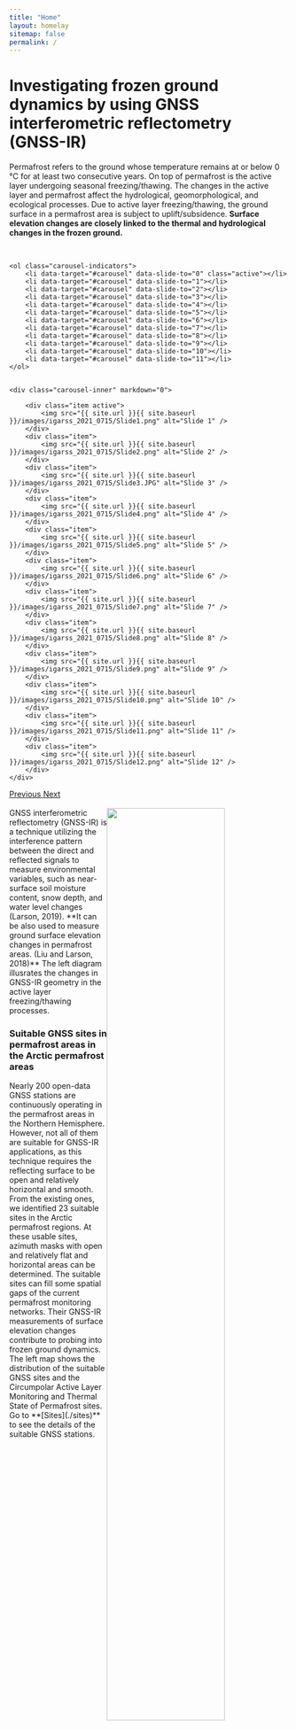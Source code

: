 ```yaml
---
title: "Home"
layout: homelay
sitemap: false
permalink: /
---
```


# Investigating frozen ground dynamics by using GNSS interferometric reflectometry (GNSS-IR)
Permafrost refers to the ground whose temperature remains at or below 0 °C for at least two consecutive years. On top of permafrost is the active layer undergoing seasonal freezing/thawing. The changes in the active layer and permafrost affect the hydrological, geomorphological, and ecological processes. Due to active layer freezing/thawing, the ground surface in a permafrost area is subject to uplift/subsidence. **Surface elevation changes are closely linked to the thermal and hydrological changes in the frozen ground.** 


<br/>


<div markdown="0" id="carousel" class="carousel slide" data-ride="carousel" data-interval="5000" data-pause="hover" >
    
    <ol class="carousel-indicators">
        <li data-target="#carousel" data-slide-to="0" class="active"></li>
        <li data-target="#carousel" data-slide-to="1"></li>
        <li data-target="#carousel" data-slide-to="2"></li>
        <li data-target="#carousel" data-slide-to="3"></li>
        <li data-target="#carousel" data-slide-to="4"></li>
        <li data-target="#carousel" data-slide-to="5"></li>
        <li data-target="#carousel" data-slide-to="6"></li>
        <li data-target="#carousel" data-slide-to="7"></li>
        <li data-target="#carousel" data-slide-to="8"></li>
        <li data-target="#carousel" data-slide-to="9"></li>
        <li data-target="#carousel" data-slide-to="10"></li>
        <li data-target="#carousel" data-slide-to="11"></li>
    </ol>

    
    <div class="carousel-inner" markdown="0">

        <div class="item active">
            <img src="{{ site.url }}{{ site.baseurl }}/images/igarss_2021_0715/Slide1.png" alt="Slide 1" />
        </div>
        <div class="item">
            <img src="{{ site.url }}{{ site.baseurl }}/images/igarss_2021_0715/Slide2.png" alt="Slide 2" />
        </div>
        <div class="item">
            <img src="{{ site.url }}{{ site.baseurl }}/images/igarss_2021_0715/Slide3.JPG" alt="Slide 3" />
        </div>
        <div class="item">
            <img src="{{ site.url }}{{ site.baseurl }}/images/igarss_2021_0715/Slide4.png" alt="Slide 4" />
        </div>
        <div class="item">
            <img src="{{ site.url }}{{ site.baseurl }}/images/igarss_2021_0715/Slide5.png" alt="Slide 5" />
        </div>
        <div class="item">
            <img src="{{ site.url }}{{ site.baseurl }}/images/igarss_2021_0715/Slide6.png" alt="Slide 6" />
        </div>       
        <div class="item">
            <img src="{{ site.url }}{{ site.baseurl }}/images/igarss_2021_0715/Slide7.png" alt="Slide 7" />
        </div>
        <div class="item">
            <img src="{{ site.url }}{{ site.baseurl }}/images/igarss_2021_0715/Slide8.png" alt="Slide 8" />
        </div>
        <div class="item">
            <img src="{{ site.url }}{{ site.baseurl }}/images/igarss_2021_0715/Slide9.png" alt="Slide 9" />
        </div>
        <div class="item">
            <img src="{{ site.url }}{{ site.baseurl }}/images/igarss_2021_0715/Slide10.png" alt="Slide 10" />
        </div>
        <div class="item">
            <img src="{{ site.url }}{{ site.baseurl }}/images/igarss_2021_0715/Slide11.png" alt="Slide 11" />
        </div>
        <div class="item">
            <img src="{{ site.url }}{{ site.baseurl }}/images/igarss_2021_0715/Slide12.png" alt="Slide 12" />
        </div>
    </div>
  <a class="left carousel-control" href="#carousel" role="button" data-slide="prev">
    <span class="glyphicon glyphicon-chevron-left" aria-hidden="true"></span>
    <span class="sr-only">Previous</span>
  </a>
  <a class="right carousel-control" href="#carousel" role="button" data-slide="next">
    <span class="glyphicon glyphicon-chevron-right" aria-hidden="true"></span>
    <span class="sr-only">Next</span>
  </a>
</div>



<br/>

<img style="float: right" src="{{ site.url }}{{ site.baseurl }}/images/geometry_gpsir_FT.jpg" width="65%">
GNSS interferometric reflectometry (GNSS-IR) is a technique utilizing the interference pattern between the direct and reflected signals to measure environmental variables, such as near-surface soil moisture content, snow depth, and water level changes (Larson, 2019). **It can be also used to measure ground surface elevation changes in permafrost areas. (Liu and Larson, 2018)** The left diagram illusrates the changes in GNSS-IR geometry in the active layer freezing/thawing processes. 

<br/>

### Suitable GNSS sites in permafrost areas in the Arctic permafrost areas

<img style="float: right" src="{{ site.url }}{{ site.baseurl }}/maps/perma_usable_gnss_tsp_calm.png" width="65%">
Nearly 200 open-data GNSS stations are continuously operating in the permafrost areas in the Northern Hemisphere. However, not all of them are suitable for GNSS-IR applications, as this technique requires the reflecting surface to be open and relatively horizontal and smooth. From the existing ones, we identified 23 suitable sites in the Arctic permafrost regions. At these usable sites, azimuth masks with open and relatively flat and horizontal areas can be determined. The suitable sites can fill some spatial gaps of the current permafrost monitoring networks. Their GNSS-IR measurements of surface elevation changes contribute to probing into frozen ground dynamics. The left map shows the distribution of the suitable GNSS sites and the Circumpolar Active Layer Monitoring and Thermal State of Permafrost sites. Go to **[Sites](./sites)** to see the details of the suitable GNSS stations. 

<!--
<div markdown="0" id="usable-sites" class="col-sm-4">
    <p style="text-align:center">
        <img src="{{ site.url }}{{ site.baseurl }}/maps/suitable_gnss_sites.png" width="100%">
    </p>
    <p style="text-align:center">
        Locations of the suitable GNSS sites in the Arctic permafrost areas for GNSS-IR studies.
    </p>
    <br/>
</div>
-->


<!--
<iframe height="600px" width="100%" src="{{ site.url }}{{ site.baseurl }}/maps/sites_map.html"></iframe>
-->

<!--

References:<br/>
Larson, K. M. (2019). Unanticipated Uses of the Global Positioning System. Annual Review of Earth and Planetary Sciences, 47(1), 19–40. https://doi.org/10.1146/annurev-earth-053018-060203 
<br/>
Liu, L., & Larson, K. M. (2018). Decadal changes of surface elevation over permafrost area estimated using reflected GPS signals. The Cryosphere, 12(2), 477–489. https://doi.org/10.5194/tc-12-477-2018
<br/>
Zhang, T., Barry, R. G., Knowles, K., Ling, F., & Armstrong, R. L. (2003). Distribution of seasonally and perennially frozen ground in the Northern Hemisphere. In Proceedings of the 8th International Conference on Permafrost (pp. 1289–1294).

-->